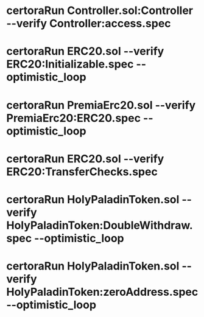  # certoraRun  Controller.sol:Controller --verify  Controller:access.spec 

 # certoraRun ERC20.sol  --verify ERC20:Initializable.spec --optimistic_loop

 # certoraRun PremiaErc20.sol --verify  PremiaErc20:ERC20.spec --optimistic_loop

 # certoraRun ERC20.sol  --verify ERC20:TransferChecks.spec
 
 # certoraRun HolyPaladinToken.sol  --verify HolyPaladinToken:DoubleWithdraw.spec --optimistic_loop

# certoraRun HolyPaladinToken.sol  --verify HolyPaladinToken:zeroAddress.spec --optimistic_loop